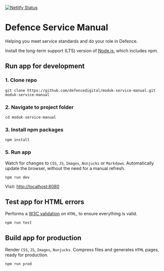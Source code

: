 [![Netlify Status](https://api.netlify.com/api/v1/badges/3da15bac-f5c3-4c1d-ae5c-abe6bc542014/deploy-status)](https://app.netlify.com/sites/servicemanual/deploys)

# Defence Service Manual

Helping you meet service standards and do your role in Defence.

Install the long-term support (LTS) version of <a href="https://nodejs.org/en/">Node.js</a>, which includes npm.

## Run app for development

### 1. Clone repo

```
git clone https://github.com/defencedigital/moduk-service-manual.git moduk-service-manual
```

### 2. Navigate to project folder

```
cd moduk-service-manual
```

### 3. Install npm packages

```
npm install
```

### 5. Run app
Watch for changes to `CSS`, `JS`, `Images`, `Nunjucks` or `Markdown`. Automatically update the browser, without the need for a manual refresh.

```
npm run dev
```

Visit: <a href="http://localhost:8080">http://localhost:8080</a>


## Test app for HTML errors
Performs a [W3C validation](https://validator.w3.org) on `HTML`, to ensure everything is valid.

```
npm run test
```

## Build app for production

Render `CSS`, `JS`, `Images`, `Nunjucks`. Compress files and generates `HTML` pages, ready for production. 

```
npm run prod
```
